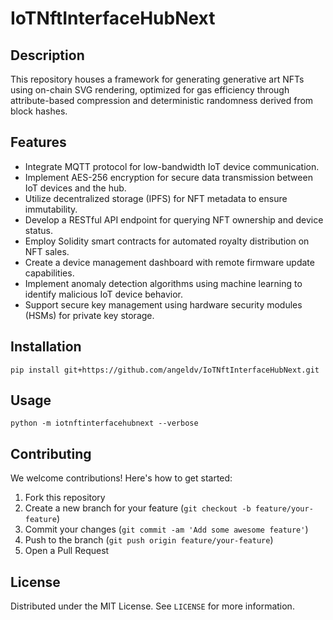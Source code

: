 # IoTNftInterfaceHubNext

## Description

This repository houses a framework for generating generative art NFTs using on-chain SVG rendering, optimized for gas efficiency through attribute-based compression and deterministic randomness derived from block hashes.

## Features

- Integrate MQTT protocol for low-bandwidth IoT device communication.
- Implement AES-256 encryption for secure data transmission between IoT devices and the hub.
- Utilize decentralized storage (IPFS) for NFT metadata to ensure immutability.
- Develop a RESTful API endpoint for querying NFT ownership and device status.
- Employ Solidity smart contracts for automated royalty distribution on NFT sales.
- Create a device management dashboard with remote firmware update capabilities.
- Implement anomaly detection algorithms using machine learning to identify malicious IoT device behavior.
- Support secure key management using hardware security modules (HSMs) for private key storage.
## Installation

```
pip install git+https://github.com/angeldv/IoTNftInterfaceHubNext.git
```

## Usage

```
python -m iotnftinterfacehubnext --verbose
```

## Contributing

We welcome contributions! Here's how to get started:

1. Fork this repository
2. Create a new branch for your feature (`git checkout -b feature/your-feature`)
3. Commit your changes (`git commit -am 'Add some awesome feature'`)
4. Push to the branch (`git push origin feature/your-feature`)
5. Open a Pull Request

## License

Distributed under the MIT License. See `LICENSE` for more information.
